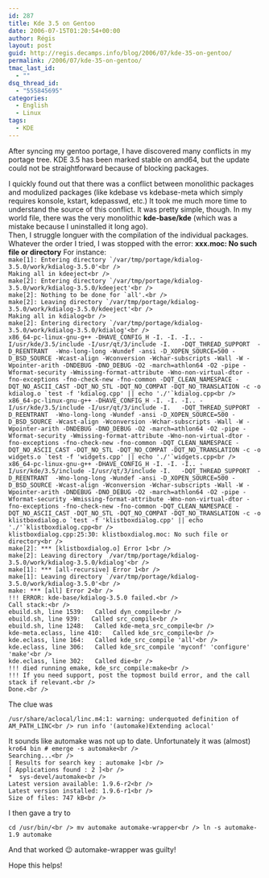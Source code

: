 ```yaml
---
id: 287
title: Kde 3.5 on Gentoo
date: 2006-07-15T01:20:54+00:00
author: Régis
layout: post
guid: http://regis.decamps.info/blog/2006/07/kde-35-on-gentoo/
permalink: /2006/07/kde-35-on-gentoo/
tmac_last_id:
  - ""
dsq_thread_id:
  - "555845695"
categories:
  - English
  - Linux
tags:
  - KDE
---
```

After syncing my gentoo portage, I have discovered many conflicts in my portage tree. KDE 3.5 has been marked stable on amd64, but the update could not be straightforward because of blocking packages.

<p align="left">
  I quickly found out that there was a conflict between monolithic packages and modulized packages (like kdebase vs kdebase-meta which simply requires konsole, kstart, kdepasswd, etc.) It took me much more time to understand the source of this conflict. It was pretty simple, though. In my world file, there was the very monolithic <strong>kde-base/kde</strong> (which was a mistake because I uninstalled it long ago).<br /> Then, I struggle longuer with the compilation of the individual packages. Whatever the order I tried, I was stopped with the error: <strong>xxx.moc: No such file or directory</strong> For instance:<br /> <code>make[1]: Entering directory `/var/tmp/portage/kdialog-3.5.0/work/kdialog-3.5.0'&lt;br />
Making all in kdeeject&lt;br />
make[2]: Entering directory `/var/tmp/portage/kdialog-3.5.0/work/kdialog-3.5.0/kdeeject'&lt;br />
make[2]: Nothing to be done for `all'.&lt;br />
make[2]: Leaving directory `/var/tmp/portage/kdialog-3.5.0/work/kdialog-3.5.0/kdeeject'&lt;br />
Making all in kdialog&lt;br />
make[2]: Entering directory `/var/tmp/portage/kdialog-3.5.0/work/kdialog-3.5.0/kdialog'&lt;br />
x86_64-pc-linux-gnu-g++ -DHAVE_CONFIG_H -I. -I. -I.. -I/usr/kde/3.5/include -I/usr/qt/3/include -I.   -DQT_THREAD_SUPPORT  -D_REENTRANT  -Wno-long-long -Wundef -ansi -D_XOPEN_SOURCE=500 -D_BSD_SOURCE -Wcast-align -Wconversion -Wchar-subscripts -Wall -W -Wpointer-arith -DNDEBUG -DNO_DEBUG -O2 -march=athlon64 -O2 -pipe -Wformat-security -Wmissing-format-attribute -Wno-non-virtual-dtor -fno-exceptions -fno-check-new -fno-common -DQT_CLEAN_NAMESPACE -DQT_NO_ASCII_CAST -DQT_NO_STL -DQT_NO_COMPAT -DQT_NO_TRANSLATION -c -o kdialog.o `test -f 'kdialog.cpp' || echo './'`kdialog.cpp&lt;br />
x86_64-pc-linux-gnu-g++ -DHAVE_CONFIG_H -I. -I. -I.. -I/usr/kde/3.5/include -I/usr/qt/3/include -I.   -DQT_THREAD_SUPPORT  -D_REENTRANT  -Wno-long-long -Wundef -ansi -D_XOPEN_SOURCE=500 -D_BSD_SOURCE -Wcast-align -Wconversion -Wchar-subscripts -Wall -W -Wpointer-arith -DNDEBUG -DNO_DEBUG -O2 -march=athlon64 -O2 -pipe -Wformat-security -Wmissing-format-attribute -Wno-non-virtual-dtor -fno-exceptions -fno-check-new -fno-common -DQT_CLEAN_NAMESPACE -DQT_NO_ASCII_CAST -DQT_NO_STL -DQT_NO_COMPAT -DQT_NO_TRANSLATION -c -o widgets.o `test -f 'widgets.cpp' || echo './'`widgets.cpp&lt;br />
x86_64-pc-linux-gnu-g++ -DHAVE_CONFIG_H -I. -I. -I.. -I/usr/kde/3.5/include -I/usr/qt/3/include -I.   -DQT_THREAD_SUPPORT  -D_REENTRANT  -Wno-long-long -Wundef -ansi -D_XOPEN_SOURCE=500 -D_BSD_SOURCE -Wcast-align -Wconversion -Wchar-subscripts -Wall -W -Wpointer-arith -DNDEBUG -DNO_DEBUG -O2 -march=athlon64 -O2 -pipe -Wformat-security -Wmissing-format-attribute -Wno-non-virtual-dtor -fno-exceptions -fno-check-new -fno-common -DQT_CLEAN_NAMESPACE -DQT_NO_ASCII_CAST -DQT_NO_STL -DQT_NO_COMPAT -DQT_NO_TRANSLATION -c -o klistboxdialog.o `test -f 'klistboxdialog.cpp' || echo './'`klistboxdialog.cpp&lt;br />
klistboxdialog.cpp:25:30: klistboxdialog.moc: No such file or directory&lt;br />
make[2]: *** [klistboxdialog.o] Error 1&lt;br />
make[2]: Leaving directory `/var/tmp/portage/kdialog-3.5.0/work/kdialog-3.5.0/kdialog'&lt;br />
make[1]: *** [all-recursive] Error 1&lt;br />
make[1]: Leaving directory `/var/tmp/portage/kdialog-3.5.0/work/kdialog-3.5.0'&lt;br />
make: *** [all] Error 2&lt;br />
!!! ERROR: kde-base/kdialog-3.5.0 failed.&lt;br />
Call stack:&lt;br />
ebuild.sh, line 1539:   Called dyn_compile&lt;br />
ebuild.sh, line 939:   Called src_compile&lt;br />
ebuild.sh, line 1248:   Called kde-meta_src_compile&lt;br />
kde-meta.eclass, line 410:   Called kde_src_compile&lt;br />
kde.eclass, line 164:   Called kde_src_compile 'all'&lt;br />
kde.eclass, line 306:   Called kde_src_compile 'myconf' 'configure' 'make'&lt;br />
kde.eclass, line 302:   Called die&lt;br />
!!! died running emake, kde_src_compile:make&lt;br />
!!! If you need support, post the topmost build error, and the call stack if relevant.&lt;br />
Done.&lt;br />
</code>
</p>

The clue was

`/usr/share/aclocal/linc.m4:1: warning: underquoted definition of AM_PATH_LINC<br />
run info '(automake)Extending aclocal'`

<p align="left">
  It sounds like automake was not up to date. Unfortunately it was (almost)<br /> <code>kro64 bin # emerge -s automake&lt;br />
Searching...&lt;br />
[ Results for search key : automake ]&lt;br />
[ Applications found : 2 ]&lt;br />
*  sys-devel/automake&lt;br />
Latest version available: 1.9.6-r2&lt;br />
Latest version installed: 1.9.6-r1&lt;br />
Size of files: 747 kB&lt;br />
</code>
</p>

<p align="left">
  I then gave a try to
</p>

`cd /usr/bin/<br />
mv automake automake-wrapper<br />
ln -s automake-1.9 automake`

<p align="left">
  And that worked 😉 automake-wrapper was guilty!
</p>

<p align="left">
  Hope this helps!
</p>